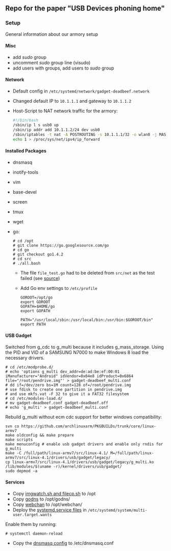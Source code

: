 ## Repo for the paper "USB Devices phoning home"

### Setup

General information about our armory setup

#### Misc

* add _sudo_ group
* uncomment _sudo_ group line (visudo)
* add users with groups, add users to _sudo_ group

#### Network

* Default config in `/etc/systemd/network/gadget-deadbeef.network`
* Changed default IP to `10.1.1.1` and gateway to `10.1.1.2`
* Host-Script to NAT network traffic for the armory:

    ```bash
    #!/bin/bash
    /sbin/ip l s usb0 up
    /sbin/ip addr add 10.1.1.2/24 dev usb0
    /sbin/iptables -t nat -A POSTROUTING -s 10.1.1.1/32 -o wlan0 -j MASQUERADE
    echo 1 > /proc/sys/net/ipv4/ip_forward
    ```

#### Installed Packages

* dnsmasq
* inotify-tools
* vim 
* base-devel
* screen
* tmux
* wget
* go:

    ```console
    # cd /opt
    # git clone https://go.googlesource.com/go
    # cd go
    # git checkout go1.4.2
    # cd src
    # ./all.bash
    ```
    
    * The file `file_test.go` had to be deleted from `src/net` as the test failed (see [source](https://github.com/golang/go/issues/10730))
    * Add Go env settings to `/etc/profile`

        ```console
        GOROOT=/opt/go
        export GOROOT
        GOPATH=$HOME/go
        export GOPATH

        PATH="/usr/local/sbin:/usr/local/bin:/usr/bin:$GOROOT/bin"
        export PATH
        ```

#### USB Gadget

Switched from g_cdc to g_multi because it includes g_mass_storage.
Using the PID and VID of a SAMSUNG N7000 to make Windows 8 load the necessary drivers.

```console
# cd /etc/modprobe.d/
# echo 'options g_multi dev_addr=de:ad:be:ef:00:01 iManufacturer="Android" idVendor=0x04e8 idProduct=0x6864 file="/root/pendrive.img"' > gadget-deadbeef_multi.conf
# dd if=/dev/zero bs=1M count=128 of=/root/pendrive.img
# use fdisk to create one partition in pendrive.img
# and use mkfs.vat -F 32 to give it a FAT32 filesystem
# cd /etc/modules-load.d/
# mv gadget-deadbeef.conf gadget-deadbeef.off
# echo 'g_multi' > gadget-deadbeef_multi.conf
```

Rebuild g_multi without ecm cdc support for better windows compatibility:

```console
svn co https://github.com/archlinuxarm/PKGBUILDs/trunk/core/linux-armv7
make oldconfig && make prepare
make scripts
make menuconfig # enable usb gadget drivers and enable only rndis for g_multi
make -C /full/path/linux-armv7/src/linux-4.1/ M=/full/path/linux-armv7/src/linux-4.1/drivers/usb/gadget/legacy/
cp linux-armv7/src/linux-4.1/drivers/usb/gadget/legacy/g_multi.ko /lib/modules/$(uname -r)/kernel/drivers/usb/gadget/
sudo depmod -a
```

#### Services

* Copy [imgwatch.sh and filecp.sh](https://gitlab.sva.tuhh.de/svars/usb-armory/tree/master) to /opt
* Copy [godns](https://gitlab.sva.tuhh.de/safs1103/usb-paper-godns/tree/master) to /opt/godns/
* Copy [webchan](https://gitlab.sva.tuhh.de/safs1103/webchan/tree/master) to /opt/webchan/
* Deploy the [systemd.service files](https://gitlab.sva.tuhh.de/svars/usb-armory/tree/master/systemd_services) in `/etc/systemd/system/multi-user.target.wants`

Enable them by running:
```console
# systemctl daemon-reload
```

* Copy the [dnsmasq config](https://gitlab.sva.tuhh.de/svars/usb-armory/blob/master/config_files/dnsmasq.conf) to /etc/dnsmasq.conf
